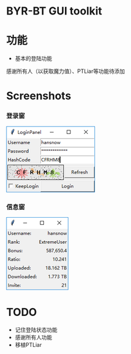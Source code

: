 BYR-BT GUI toolkit
===
# 功能
+ 基本的登陆功能

感谢所有人（以获取魔力值）、PTLiar等功能待添加

# Screenshots

### 登录窗
![登陆窗](./screenshots/login.png)
### 信息窗
![信息窗](./screenshots/main.png)

# TODO
+ 记住登陆状态功能
+ 感谢所有人功能
+ 移植PTLiar

